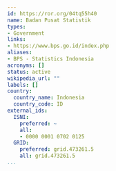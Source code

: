 ```yaml
---
id: https://ror.org/04tq55h40
name: Badan Pusat Statistik
types:
- Government
links:
- https://www.bps.go.id/index.php
aliases:
- BPS - Statistics Indonesia
acronyms: []
status: active
wikipedia_url: ""
labels: []
country:
  country_name: Indonesia
  country_code: ID
external_ids:
  ISNI:
    preferred: ~
    all:
    - 0000 0001 0702 0125
  GRID:
    preferred: grid.473261.5
    all: grid.473261.5
...
```

